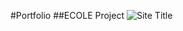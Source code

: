 #Portfolio
##ECOLE Project 
![Site Title](https://github.com/Jun-1108/Portfolio/assets/48702150/218548bf-fc05-4400-81a6-7ee7ac64a352)


